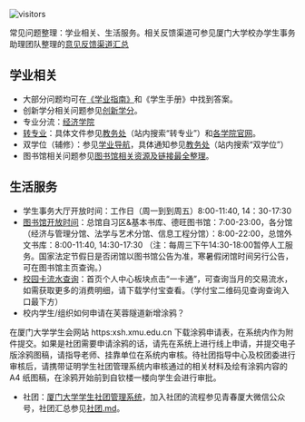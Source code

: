 ![visitors](https://visitor-badge.glitch.me/badge?page_id=rogerchenfz/XMU-Helper/tree/main/%E5%B8%B8%E8%A7%81%E9%97%AE%E9%A2%98)

常见问题整理：学业相关、生活服务。相关反馈渠道可参见厦门大学校办学生事务助理团队整理的[意见反馈渠道汇总](https://mp.weixin.qq.com/s/Od7aPJeo1FypQC4heVRfFA)

## 学业相关
- 大部分问题均可在[《学业指南》](https://github.com/rogerchenfz/XMU-Helper/tree/main/%E5%AD%A6%E6%A0%A1%E6%96%87%E4%BB%B6/%E5%AD%A6%E4%B8%9A%E5%AF%BC%E8%88%AA)和《学生手册》中找到答案。
- 创新学分相关问题参见[创新学分](https://github.com/rogerchenfz/XMU-Helper/tree/main/%E5%AD%A6%E6%A0%A1%E6%96%87%E4%BB%B6/%E5%88%9B%E6%96%B0%E5%AD%A6%E5%88%86)。
- 专业分流：[经济学院](https://www.zhihu.com/question/330271685/answer/989731244)
- [转专业](https://www.zhihu.com/question/398236373/answer/1397595523)：具体文件参见[教务处](https://jwc.xmu.edu.cn/)（站内搜索“转专业”）和[各学院官网](https://github.com/rogerchenfz/XMU-Helper/tree/main/%E5%90%84%E5%AD%A6%E9%99%A2%E7%BD%91%E7%AB%99%E6%B1%87%E6%80%BB)。
- 双学位（辅修）：参见[学业导航](https://github.com/rogerchenfz/XMU-Helper/tree/main/%E5%AD%A6%E6%A0%A1%E6%96%87%E4%BB%B6/%E5%AD%A6%E4%B8%9A%E5%AF%BC%E8%88%AA)，具体通知参见[教务处](https://jwc.xmu.edu.cn/)（站内搜索“双学位”）
- 图书馆相关问题参见[图书馆相关资源及链接最全整理](https://github.com/rogerchenfz/XMU-Helper/blob/main/%E5%9B%BE%E4%B9%A6%E9%A6%86/README.md)。

## 生活服务
- 学生事务大厅开放时间：工作日（周一到到周五）8:00-11:40, 14：30-17:30
- [图书馆开放时间](https://library.xmu.edu.cn/fw/tsjy/kfsj.htm)：总馆自习区&基本书库、德旺图书馆：7:00-23:00，各分馆（经济与管理分馆、法学与艺术分馆、信息工程分馆）：8:00-22:00，总馆外文书库：8:00-11:40, 14:30-17:30 （注：每周三下午14:30-18:00暂停人工服务。国家法定节假日是否闭馆以图书馆公告为准，寒暑假闭馆时间另行公告，可在图书馆主页查询。）
- [校园卡流水查询](http://i.xmu.edu.cn/EIP/user/index.htm)：首页个人中心板块点击“一卡通”，可查询当月的交易流水，如需获取更多的消费明细，请下载学付宝查看。（学付宝二维码见查询查询入口最下方）
- 校内学生/组织如何申请在芙蓉隧道新增涂鸦？

在厦门大学学生会网站 https:xsh.xmu.edu.cn 下载涂鸦申请表，在系统内作为附件提交。如果是社团需要申请涂鸦的话，请先在系统上进行线上申请，并提交电子版涂鸦图稿，请指导老师、挂靠单位在系统内审核。待社团指导中心及校团委进行审核后，请携带证明学生社团管理系统内审核通过的相关材料及绘有涂鸦内容的 A4 纸图稿，在涂鸦开始前到自钦楼一楼向学生会进行审批。

- 社团：[厦门大学学生社团管理系统](http://xsst.xmu.edu.cn/)，加入社团的流程参见青春厦大微信公众号，社团汇总参见[社团.md](https://github.com/rogerchenfz/XMU-Helper/blob/main/%E5%85%B6%E4%BB%96%E5%86%85%E5%AE%B9/%E7%A4%BE%E5%9B%A2.md)。
